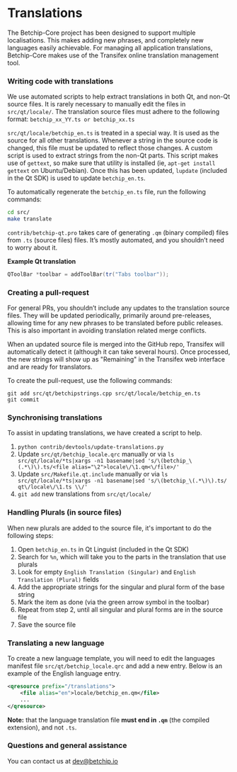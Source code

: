 Translations
============

The Betchip-Core project has been designed to support multiple localisations. This makes adding new phrases, and completely new languages easily achievable. For managing all application translations, Betchip-Core makes use of the Transifex online translation management tool.

### Writing code with translations
We use automated scripts to help extract translations in both Qt, and non-Qt source files. It is rarely necessary to manually edit the files in `src/qt/locale/`. The translation source files must adhere to the following format:
`betchip_xx_YY.ts or betchip_xx.ts`

`src/qt/locale/betchip_en.ts` is treated in a special way. It is used as the source for all other translations. Whenever a string in the source code is changed, this file must be updated to reflect those changes. A custom script is used to extract strings from the non-Qt parts. This script makes use of `gettext`, so make sure that utility is installed (ie, `apt-get install gettext` on Ubuntu/Debian). Once this has been updated, `lupdate` (included in the Qt SDK) is used to update `betchip_en.ts`.

To automatically regenerate the `betchip_en.ts` file, run the following commands:
```sh
cd src/
make translate
```

`contrib/betchip-qt.pro` takes care of generating `.qm` (binary compiled) files from `.ts` (source files) files. It’s mostly automated, and you shouldn’t need to worry about it.

**Example Qt translation**
```cpp
QToolBar *toolbar = addToolBar(tr("Tabs toolbar"));
```

### Creating a pull-request
For general PRs, you shouldn’t include any updates to the translation source files. They will be updated periodically, primarily around pre-releases, allowing time for any new phrases to be translated before public releases. This is also important in avoiding translation related merge conflicts.

When an updated source file is merged into the GitHub repo, Transifex will automatically detect it (although it can take several hours). Once processed, the new strings will show up as "Remaining" in the Transifex web interface and are ready for translators.

To create the pull-request, use the following commands:
```
git add src/qt/betchipstrings.cpp src/qt/locale/betchip_en.ts
git commit
```

### Synchronising translations
To assist in updating translations, we have created a script to help.

1. `python contrib/devtools/update-translations.py`
2. Update `src/qt/betchip_locale.qrc` manually or via
   `ls src/qt/locale/*ts|xargs -n1 basename|sed 's/\(betchip_\(.*\)\).ts/<file alias="\2">locale\/\1.qm<\/file>/'`
3. Update `src/Makefile.qt.include` manually or via
   `ls src/qt/locale/*ts|xargs -n1 basename|sed 's/\(betchip_\(.*\)\).ts/  qt\/locale\/\1.ts \\/'`
4. `git add` new translations from `src/qt/locale/`


### Handling Plurals (in source files)
When new plurals are added to the source file, it's important to do the following steps:

1. Open `betchip_en.ts` in Qt Linguist (included in the Qt SDK)
2. Search for `%n`, which will take you to the parts in the translation that use plurals
3. Look for empty `English Translation (Singular)` and `English Translation (Plural)` fields
4. Add the appropriate strings for the singular and plural form of the base string
5. Mark the item as done (via the green arrow symbol in the toolbar)
6. Repeat from step 2, until all singular and plural forms are in the source file
7. Save the source file

### Translating a new language
To create a new language template, you will need to edit the languages manifest file `src/qt/betchip_locale.qrc` and add a new entry. Below is an example of the English language entry.

```xml
<qresource prefix="/translations">
    <file alias="en">locale/betchip_en.qm</file>
    ...
</qresource>
```

**Note:** that the language translation file **must end in `.qm`** (the compiled extension), and not `.ts`.

### Questions and general assistance
You can contact us at dev@betchip.io
